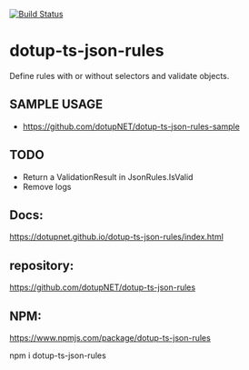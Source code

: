 [![Build Status](https://travis-ci.org/dotupNET/dotup-ts-json-rules.svg?branch=master)](https://travis-ci.org/dotupNET/dotup-ts-json-rules)

# dotup-ts-json-rules
Define rules with or without selectors and validate objects.

## SAMPLE USAGE
 - https://github.com/dotupNET/dotup-ts-json-rules-sample

## TODO
- Return a ValidationResult in JsonRules.IsValid
- Remove logs

## Docs:
https://dotupnet.github.io/dotup-ts-json-rules/index.html

## repository:
https://github.com/dotupNET/dotup-ts-json-rules

## NPM:
https://www.npmjs.com/package/dotup-ts-json-rules

npm i dotup-ts-json-rules
